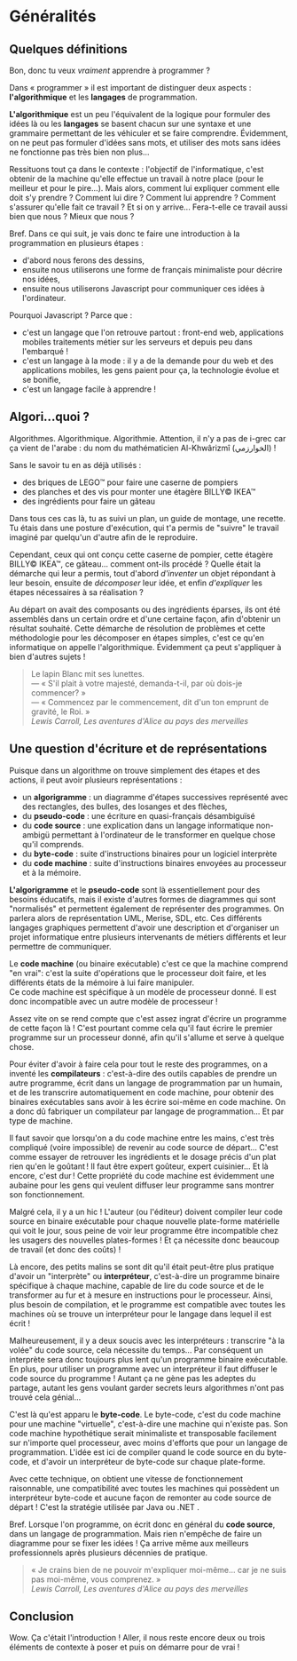 
# Généralités

## Quelques définitions

Bon, donc tu veux _vraiment_ apprendre à programmer ?

Dans « programmer » il est important de distinguer deux aspects : 
__l'algorithmique__ et les __langages__ de programmation. 

__L'algorithmique__ est un peu l'équivalent de la logique pour formuler des idées là ou les __langages__ se basent chacun sur une syntaxe et une grammaire permettant de les véhiculer et se faire comprendre. 
Évidemment, on ne peut pas formuler d'idées sans mots, et utiliser des mots sans idées ne fonctionne pas très bien non plus...

Ressituons tout ça dans le contexte : l'objectif de l'informatique, c'est obtenir de la machine qu'elle effectue un travail à notre place (pour le meilleur et pour le pire...). Mais alors, comment lui expliquer comment elle doit s'y prendre ? Comment lui dire ? Comment lui apprendre ? Comment s'assurer qu'elle fait ce travail ? Et si on y arrive... Fera-t-elle ce travail aussi bien que nous ? Mieux que nous ?

Bref. Dans ce qui suit, je vais donc te faire une introduction à la programmation en plusieurs étapes : 

- d'abord nous ferons des dessins, 
- ensuite nous utiliserons une forme de français minimaliste pour décrire nos idées,
- ensuite nous utiliserons Javascript pour communiquer ces idées à l'ordinateur.

Pourquoi Javascript ? Parce que : 

- c'est un langage que l'on retrouve partout : front-end web, applications mobiles traitements métier sur les serveurs et depuis peu dans l'embarqué !
- c'est un langage à la mode : il y a de la demande pour du web et des applications mobiles, les gens paient pour ça, la technologie évolue et se bonifie,
- c'est un langage facile à apprendre !


## Algori...quoi ?

Algorithmes. Algorithmique. Algorithmie. Attention, il n'y a pas de i-grec car ça vient de l'arabe : du nom du mathématicien Al-Khwârizmî (الخوارزمي) !

Sans le savoir tu en as déjà utilisés :
 
- des briques de LEGO&trade; pour faire une caserne de pompiers
- des planches et des vis pour monter une étagère BILLY&copy; IKEA&trade;
- des ingrédients pour faire un gâteau

Dans tous ces cas là, tu as suivi un plan, un guide de montage, une recette. Tu étais dans une posture d'exécution, qui t'a permis de "suivre" le travail imaginé par quelqu'un d'autre afin de le reproduire.

Cependant, ceux qui ont conçu cette caserne de pompier, cette étagère BILLY&copy; IKEA&trade;, ce gâteau... comment ont-ils procédé ? Quelle était la démarche qui leur a permis, tout d'abord _d'inventer_ un objet répondant à leur besoin, ensuite de _décomposer_ leur idée, et enfin _d'expliquer_ les étapes nécessaires à sa réalisation ?

Au départ on avait des composants ou des ingrédients éparses,  ils ont été assemblés dans un certain ordre et d'une certaine façon, afin d'obtenir un résultat souhaité. Cette démarche de résolution de problèmes et cette méthodologie pour les décomposer en étapes simples, c'est ce qu'en informatique on appelle l'algorithmique. Évidemment ça peut s'appliquer à bien d'autres sujets !

> Le lapin Blanc mit ses lunettes. <br/>
> &mdash; « S'il plait à votre majesté, demanda-t-il, par où dois-je commencer? » <br/>
> &mdash; « Commencez par le commencement, dit d'un ton emprunt de gravité, le Roi. » <br/>
> <em>Lewis Carroll, Les aventures d'Alice au pays des merveilles</em>


## Une question d'écriture et de représentations

Puisque dans un algorithme on trouve simplement des étapes et des actions, il peut avoir plusieurs représentations  : 

- un __algorigramme__ : un diagramme d'étapes successives représenté avec des rectangles, des bulles, des losanges et des flèches, 
- du __pseudo-code__ : une écriture en quasi-français désambiguïsé
- du __code source__ : une explication dans un langage informatique non-ambigü permettant à l'ordinateur de le transformer en quelque chose qu'il comprends.
- du __byte-code__ : suite d'instructions binaires pour un logiciel interprète
- du __code machine__ : suite d'instructions binaires envoyées au processeur et à la mémoire.

__L'algorigramme__ et le __pseudo-code__ sont là essentiellement pour des besoins éducatifs, mais il existe d'autres formes de diagrammes qui sont "normalisés" et permettent également de représenter des programmes. On parlera alors de représentation UML, Merise, SDL, etc. Ces différents langages graphiques  permettent d'avoir une description et d'organiser un projet informatique entre plusieurs intervenants de métiers différents et leur permettre de communiquer.

Le __code machine__ (ou binaire exécutable) c'est ce que la machine comprend "en vrai": c'est la suite d'opérations que le processeur doit faire, et les différents états de la mémoire à lui faire manipuler.  
Ce code machine est spécifique à un modèle de processeur donné. Il est donc incompatible avec un autre modèle de processeur !

Assez vite on se rend compte que c'est assez ingrat d'écrire un programme de cette façon là ! C'est pourtant comme cela qu'il faut écrire le premier programme sur un processeur donné, afin qu'il s'allume et serve à quelque chose. 

Pour éviter d'avoir à faire cela pour tout le reste des programmes, on a inventé les __compilateurs__ : c'est-à-dire des outils capables de prendre un autre programme, écrit dans un langage de programmation par un humain, et de les transcrire automatiquement en code machine, pour obtenir des binaires exécutables sans avoir à les écrire soi-même en code machine. On a donc dû fabriquer un compilateur par langage de programmation... Et par type de machine.

Il faut savoir que lorsqu'on a du code machine entre les mains, c'est très compliqué (voire impossible) de revenir au code source de départ... C'est comme essayer de retrouver les ingrédients et le dosage précis d'un plat rien qu'en le goûtant ! Il faut être expert goûteur, expert cuisinier... Et là encore, c'est dur ! Cette propriété du code machine est évidemment une aubaine pour les gens qui veulent diffuser leur programme sans montrer son fonctionnement.

Malgré cela, il y a un hic ! L'auteur (ou l'éditeur) doivent compiler leur code source en binaire exécutable pour chaque nouvelle plate-forme matérielle qui voit le jour, sous peine de voir leur programme être incompatible chez les usagers des nouvelles plates-formes ! Et ça nécessite donc beaucoup de travail (et donc des coûts) !

Là encore, des petits malins se sont dit qu'il était peut-être plus pratique d'avoir un "interprète" ou __interpréteur__, c'est-à-dire un programme binaire spécifique à chaque machine, capable de lire du code source et de le transformer au fur et à mesure en instructions pour le processeur. Ainsi, plus besoin de compilation, et le programme est compatible avec toutes les machines où se trouve un interpréteur pour le langage dans lequel il est écrit !

Malheureusement, il y a deux soucis avec les interpréteurs : transcrire "à la volée" du code source, cela nécessite du temps... Par conséquent un interprète sera donc toujours plus lent qu'un programme binaire exécutable. En plus, pour utiliser un programme avec un interpréteur il faut diffuser le code source du programme ! Autant ça ne gène pas les adeptes du partage, autant les gens voulant garder secrets leurs algorithmes n'ont pas trouvé cela génial...

C'est là qu'est apparu le __byte-code__. Le byte-code, c'est du code machine pour une machine "virtuelle", c'est-à-dire une machine qui n'existe pas. Son code machine hypothétique serait minimaliste et transposable facilement sur n'importe quel processeur, avec moins d'efforts que pour un langage de programmation. L'idée est ici de compiler quand le code source en du byte-code, et d'avoir un interpréteur de byte-code sur chaque plate-forme.

Avec cette technique, on obtient une vitesse de fonctionnement raisonnable, une compatibilité avec toutes les machines qui possèdent un interpréteur byte-code et aucune façon de remonter au code source de départ ! C'est la stratégie utilisée par Java ou .NET . 

Bref. Lorsque l'on programme, on écrit donc en général du __code source__, dans un langage de programmation. Mais rien n'empêche de faire un diagramme pour se fixer les idées ! Ça arrive même aux meilleurs professionnels après plusieurs décennies de pratique.

> « Je crains bien de ne pouvoir m'expliquer moi-même... car je ne suis pas moi-même, vous comprenez. » <br/>
> <em>Lewis Carroll, Les aventures d'Alice au pays des merveilles</em>


## Conclusion

Wow. Ça c'était l'introduction ! Aller, il nous reste encore deux ou trois éléments de contexte à poser et puis on démarre pour de vrai !

